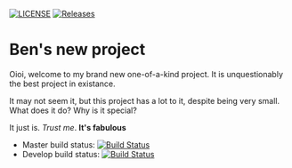 [![LICENSE](https://img.shields.io/github/license/dodo721/sem.svg?style=flat-square)](https://github.com/dodo721/sem/blob/master/LICENSE) [![Releases](https://img.shields.io/github/release/dodo721/sem/all.svg?style=flat-square)](https://github.com/dodo721/sem/releases)
# Ben's new project
Oioi, welcome to my brand new one-of-a-kind project. It is unquestionably the best project in existance.

It may not seem it, but this project has a lot to it, despite being very small. What does it do? Why is it special?

It just is. *Trust me*. __It's fabulous__

- Master build status: [![Build Status](https://travis-ci.org/dodo721/sem.svg?branch=master)](https://travis-ci.org/dodo721/sem)
- Develop build status: [![Build Status](https://travis-ci.org/dodo721/sem.svg?branch=develop)](https://travis-ci.org/dodo721/sem)